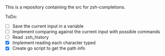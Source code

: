 This is a repository containing the src for zsh-completions.

ToDo:
* [ ] Save the current input in a variable
* [ ] Implement comparing against the current input with possible commands
* [ ] Read .zsh_history
* [x] Implement reading each character typed
* [x] Create go script to get the path info 
